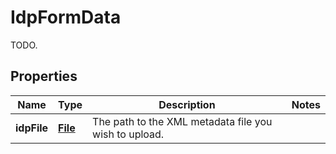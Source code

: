 

# IdpFormData

TODO.
## Properties

Name | Type | Description | Notes
------------ | ------------- | ------------- | -------------
**idpFile** | [**File**](File.md) | The path to the XML metadata file you wish to upload. | 



